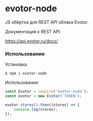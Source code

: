 # evotor-node
JS обёртка для REST API облака Evotor.

Документация к REST API:

https://api.evotor.ru/docs/

### Использование

Установка:

```
$ npm i evotor-node
```

Использование:

```JavaScript
const Evotor = require('evotor-node');
const evotor = new Evotor('TOKEN');

evotor.stores().then((stores) => {
    console.log(stores);
});
```
